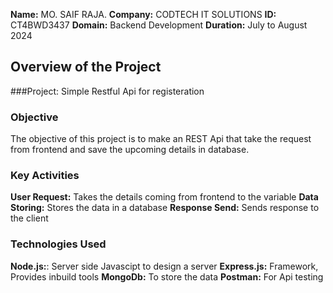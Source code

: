 **Name:** MO. SAIF RAJA.
**Company:** CODTECH IT SOLUTIONS
**ID:** CT4BWD3437
**Domain:** Backend Development
**Duration:** July to August 2024

## Overview of the Project

###Project: Simple Restful Api for registeration

### Objective
The objective of this project is to make an REST Api that take the request from frontend and save the upcoming details in database.

### Key Activities
**User Request:**  Takes the details coming from frontend to the variable
**Data Storing:** Stores the data in a database
**Response Send:** Sends response to the client

### Technologies Used
**Node.js:**: Server side Javascipt to design a server
**Express.js:** Framework, Provides inbuild tools
**MongoDb:** To store the data
**Postman:** For Api testing
